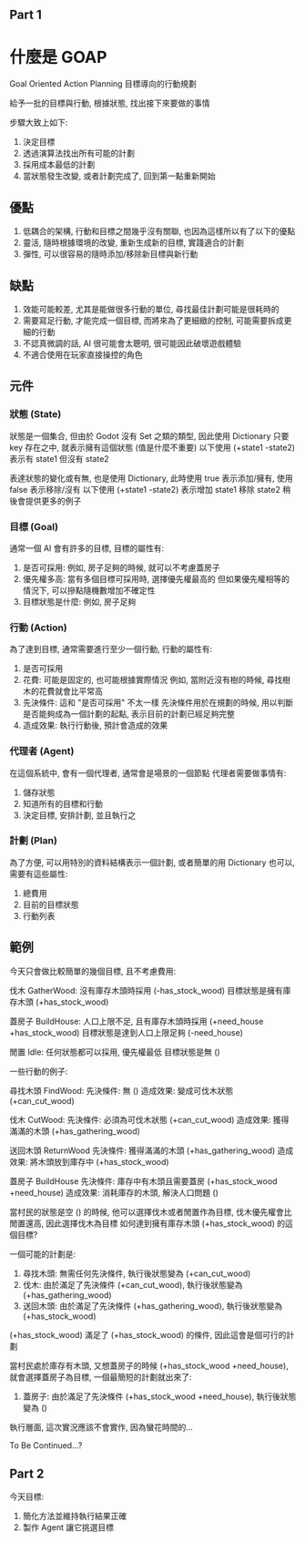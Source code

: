 Part 1
------

# 什麼是 GOAP

Goal Oriented Action Planning
目標導向的行動規劃

給予一批的目標與行動, 根據狀態, 找出接下來要做的事情

步驟大致上如下:

1. 決定目標
2. 透過演算法找出所有可能的計劃
3. 採用成本最低的計劃
4. 當狀態發生改變, 或者計劃完成了, 回到第一點重新開始

## 優點

1. 低耦合的架構, 行動和目標之間幾乎沒有關聯, 也因為這樣所以有了以下的優點
2. 靈活, 隨時根據環境的改變, 重新生成新的目標, 實踐適合的計劃
3. 彈性, 可以很容易的隨時添加/移除新目標與新行動

## 缺點

1. 效能可能較差, 尤其是能做很多行動的單位, 尋找最佳計劃可能是很耗時的
2. 需要寫足行動, 才能完成一個目標, 而將來為了更細緻的控制, 可能需要拆成更細的行動
3. 不認真微調的話, AI 很可能會太聰明, 很可能因此破壞遊戲體驗
4. 不適合使用在玩家直接操控的角色

## 元件

### 狀態 (State)

狀態是一個集合, 但由於 Godot 沒有 Set 之類的類型, 因此使用 Dictionary
只要 key 存在之中, 就表示擁有這個狀態 (值是什麼不重要)
以下使用 (+state1 -state2) 表示有 state1 但沒有 state2

表達狀態的變化或有無, 也是使用 Dictionary, 此時使用 true 表示添加/擁有, 使用 false 表示移除/沒有
以下使用 (+state1 -state2) 表示增加 state1 移除 state2
稍後會提供更多的例子

### 目標 (Goal)

通常一個 AI 會有許多的目標, 目標的屬性有:

1. 是否可採用: 例如, 房子足夠的時候, 就可以不考慮蓋房子
2. 優先權多高: 當有多個目標可採用時, 選擇優先權最高的
   但如果優先權相等的情況下, 可以摻點隨機數增加不確定性
3. 目標狀態是什麼: 例如, 房子足夠

### 行動 (Action)

為了達到目標, 通常需要進行至少一個行動, 行動的屬性有:

1. 是否可採用
2. 花費: 可能是固定的, 也可能根據實際情況
   例如, 當附近沒有樹的時候, 尋找樹木的花費就會比平常高
3. 先決條件: 這和 "是否可採用" 不太一樣
   先決條件用於在規劃的時候, 用以判斷是否能夠成為一個計劃的起點, 表示目前的計劃已經足夠完整
4. 造成效果: 執行行動後, 預計會造成的效果

### 代理者 (Agent)

在這個系統中, 會有一個代理者, 通常會是場景的一個節點
代理者需要做事情有:

1. 儲存狀態
2. 知道所有的目標和行動
3. 決定目標, 安排計劃, 並且執行之

### 計劃 (Plan)

為了方便, 可以用特別的資料結構表示一個計劃, 或者簡單的用 Dictionary 也可以, 需要有這些屬性:

1. 總費用
2. 目前的目標狀態
3. 行動列表

## 範例

今天只會做比較簡單的幾個目標, 且不考慮費用:

伐木 GatherWood:
沒有庫存木頭時採用 (-has_stock_wood)
目標狀態是擁有庫存木頭 (+has_stock_wood)

蓋房子 BuildHouse:
人口上限不足, 且有庫存木頭時採用 (+need_house +has_stock_wood)
目標狀態是達到人口上限足夠 (-need_house)

閒置 Idle:
任何狀態都可以採用, 優先權最低
目標狀態是無 ()

一些行動的例子:

尋找木頭 FindWood:
先決條件: 無 ()
造成效果: 變成可伐木狀態 (+can_cut_wood)

伐木 CutWood:
先決條件: 必須為可伐木狀態 (+can_cut_wood)
造成效果: 獲得滿滿的木頭 (+has_gathering_wood)

送回木頭 ReturnWood
先決條件: 獲得滿滿的木頭 (+has_gathering_wood)
造成效果: 將木頭放到庫存中 (+has_stock_wood)

蓋房子 BuildHouse
先決條件: 庫存中有木頭且需要蓋房 (+has_stock_wood +need_house)
造成效果: 消耗庫存的木頭, 解決人口問題 ()

當村民的狀態是空 () 的時候, 他可以選擇伐木或者閒置作為目標, 伐木優先權會比閒置還高, 因此選擇伐木為目標
如何達到擁有庫存木頭 (+has_stock_wood) 的這個目標?

一個可能的計劃是:

1. 尋找木頭: 無需任何先決條件, 執行後狀態變為 (+can_cut_wood)
2. 伐木: 由於滿足了先決條件 (+can_cut_wood), 執行後狀態變為 (+has_gathering_wood)
3. 送回木頭: 由於滿足了先決條件 (+has_gathering_wood), 執行後狀態變為 (+has_stock_wood)

(+has_stock_wood) 滿足了 (+has_stock_wood) 的條件, 因此這會是個可行的計劃

當村民處於庫存有木頭, 又想蓋房子的時候 (+has_stock_wood +need_house), 就會選擇蓋房子為目標,
一個最簡短的計劃就出來了:

1. 蓋房子: 由於滿足了先決條件 (+has_stock_wood +need_house), 執行後狀態變為 ()

執行層面, 這次實況應該不會實作, 因為蠻花時間的...

To Be Continued...?

Part 2
------

今天目標:

1. 簡化方法並維持執行結果正確
2. 製作 Agent 讓它挑選目標
